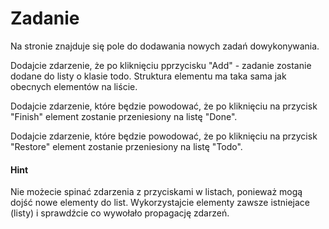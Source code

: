 # Zadanie
 
Na stronie znajduje się pole do dodawania nowych zadań dowykonywania.

Dodajcie zdarzenie, że po kliknięciu pprzycisku "Add" - zadanie zostanie dodane do listy o klasie todo.
Struktura elementu ma taka sama jak obecnych elementów na liście.

Dodajcie zdarzenie, które będzie powodować, że po kliknięciu na przycisk "Finish" element zostanie przeniesiony na listę "Done".

Dodajcie zdarzenie, które będzie powodować, że po kliknięciu na przycisk "Restore" element zostanie przeniesiony na listę "Todo".

#### Hint
Nie możecie spinać zdarzenia z przyciskami w listach, ponieważ mogą dojść nowe elementy do list.
Wykorzystajcie elementy zawsze istniejace (listy) i sprawdźcie co wywołało propagację zdarzeń.

